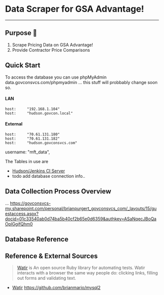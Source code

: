 Data Scraper for GSA Advantage!
===================

- - - - 
## Purpose 🤷
1. Scrape Pricing Data on GSA Advantage!
2. Provide Contractor Price Comparisons

## Quick Start
To access the database you can use phpMyAdmin
data.govconsvcs.com/phpmyadmin
... this stuff will probbably change soon so.

#### LAN
    host:     "192.168.1.104"
    host:     "hudson.govcon.local"
#### External
    host:     "70.61.131.180"
    host:     "70.61.131.182"
    host:     "hudson.govconsvcs.com"
 username: "mft_data",

 The Tables in use are





* [Hudson/Jenkins CI Server](hudson.govconsvcs.com:8080) 
* todo add database connection info..

## Data Collection Process Overview
...
https://govconsvcs-my.sharepoint.com/personal/brianpurgert_govconsvcs_com/_layouts/15/guestaccess.aspx?docid=01c33540ab0d74ba5b40cf2b65e0d6359&authkey=ASaNqecJBoQaOplGgifQhm0


## Database Reference




## Reference & External Sources
> [Watir](https://github.com/watir/watir) is An open source Ruby library for automating tests. Watir interacts with a browser the same way people do: clicking links, filling out forms and validating text.
* [Watir](http://www.rubydoc.info/gems/watir/Watir/) 
https://github.com/brianmario/mysql2


